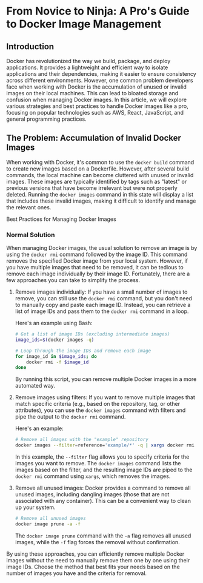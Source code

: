 # From Novice to Ninja: A Pro's Guide to Docker Image Management

## Introduction

Docker has revolutionized the way we build, package, and deploy applications. It provides a lightweight and efficient way to isolate applications and their dependencies, making it easier to ensure consistency across different environments. However, one common problem developers face when working with Docker is the accumulation of unused or invalid images on their local machines. This can lead to bloated storage and confusion when managing Docker images. In this article, we will explore various strategies and best practices to handle Docker images like a pro, focusing on popular technologies such as AWS, React, JavaScript, and general programming practices.

## The Problem: Accumulation of Invalid Docker Images

When working with Docker, it's common to use the `docker build` command to create new images based on a Dockerfile. However, after several build commands, the local machine can become cluttered with unused or invalid images. These images are typically identified by tags such as "latest" or previous versions that have become irrelevant but were not properly deleted. Running the `docker images` command in this state will display a list that includes these invalid images, making it difficult to identify and manage the relevant ones.

Best Practices for Managing Docker Images

### Normal Solution

When managing Docker images, the usual solution to remove an image is by using the `docker rmi` command followed by the image ID. This command removes the specified Docker image from your local system. However, if you have multiple images that need to be removed, it can be tedious to remove each image individually by their image ID. Fortunately, there are a few approaches you can take to simplify the process.

1. Remove images individually:
   If you have a small number of images to remove, you can still use the `docker rmi` command, but you don't need to manually copy and paste each image ID. Instead, you can retrieve a list of image IDs and pass them to the `docker rmi` command in a loop.

   Here's an example using Bash:

   ```bash
   # Get a list of image IDs (excluding intermediate images)
   image_ids=$(docker images -q)

   # Loop through the image IDs and remove each image
   for image_id in $image_ids; do
       docker rmi -f $image_id
   done
   ```

   By running this script, you can remove multiple Docker images in a more automated way.

2. Remove images using filters:
   If you want to remove multiple images that match specific criteria (e.g., based on the repository, tag, or other attributes), you can use the `docker images` command with filters and pipe the output to the `docker rmi` command.

   Here's an example:

   ```bash
   # Remove all images with the "example" repository
   docker images --filter=reference='example/*' -q | xargs docker rmi -f
   ```

   In this example, the `--filter` flag allows you to specify criteria for the images you want to remove. The `docker images` command lists the images based on the filter, and the resulting image IDs are piped to the `docker rmi` command using `xargs`, which removes the images.

3. Remove all unused images:
   Docker provides a command to remove all unused images, including dangling images (those that are not associated with any container). This can be a convenient way to clean up your system.

   ```bash
   # Remove all unused images
   docker image prune -a -f
   ```

   The `docker image prune` command with the `-a` flag removes all unused images, while the `-f` flag forces the removal without confirmation.

By using these approaches, you can efficiently remove multiple Docker images without the need to manually remove them one by one using their image IDs. Choose the method that best fits your needs based on the number of images you have and the criteria for removal.


